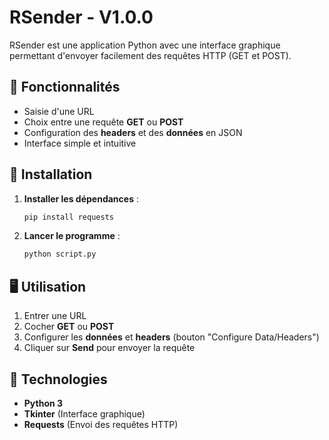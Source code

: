 # RSender - V1.0.0  

RSender est une application Python avec une interface graphique permettant d'envoyer facilement des requêtes HTTP (GET et POST).  

## 📌 Fonctionnalités  
- Saisie d'une URL  
- Choix entre une requête **GET** ou **POST**  
- Configuration des **headers** et des **données** en JSON  
- Interface simple et intuitive  

## 🚀 Installation  
1. **Installer les dépendances** :  
   ```bash
   pip install requests
   ```  
2. **Lancer le programme** :  
   ```bash
   python script.py
   ```  

## 🖥️ Utilisation  
1. Entrer une URL  
2. Cocher **GET** ou **POST**  
3. Configurer les **données** et **headers** (bouton "Configure Data/Headers")  
4. Cliquer sur **Send** pour envoyer la requête  

## 📌 Technologies  
- **Python 3**  
- **Tkinter** (Interface graphique)  
- **Requests** (Envoi des requêtes HTTP)  
